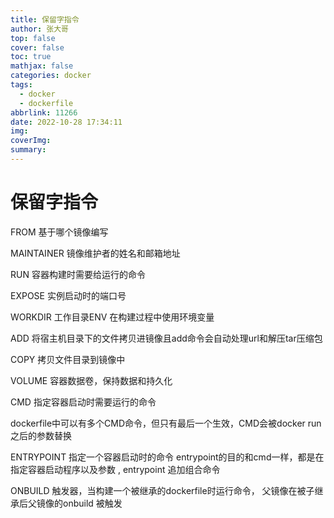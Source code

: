 ```yaml
---
title: 保留字指令
author: 张大哥
top: false
cover: false
toc: true
mathjax: false
categories: docker
tags:
  - docker
  - dockerfile
abbrlink: 11266
date: 2022-10-28 17:34:11
img:
coverImg:
summary:
---
```




# 保留字指令



FROM 基于哪个镜像编写

MAINTAINER 镜像维护者的姓名和邮箱地址

RUN 容器构建时需要给运行的命令

EXPOSE 实例启动时的端口号

WORKDIR 工作目录ENV 在构建过程中使用环境变量

ADD 将宿主机目录下的文件拷贝进镜像且add命令会自动处理url和解压tar压缩包

COPY 拷贝文件目录到镜像中

VOLUME 容器数据卷，保持数据和持久化

CMD 指定容器启动时需要运行的命令

 dockerfile中可以有多个CMD命令，但只有最后一个生效，CMD会被docker run 之后的参数替换

ENTRYPOINT 指定一个容器启动时的命令 entrypoint的目的和cmd一样，都是在指定容器启动程序以及参数 , entrypoint 追加组合命令

ONBUILD 触发器，当构建一个被继承的dockerfile时运行命令， 父镜像在被子继承后父镜像的onbuild 被触发